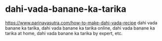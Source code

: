 # dahi-vada-banane-ka-tarika
https://www.parinayasutra.com/how-to-make-dahi-vada-recipe dahi vada banane ka tarika, dahi vada banane ka tarika online, dahi vada banane ka tarika at home, dahi vada banane ka tarika by expert, etc.
